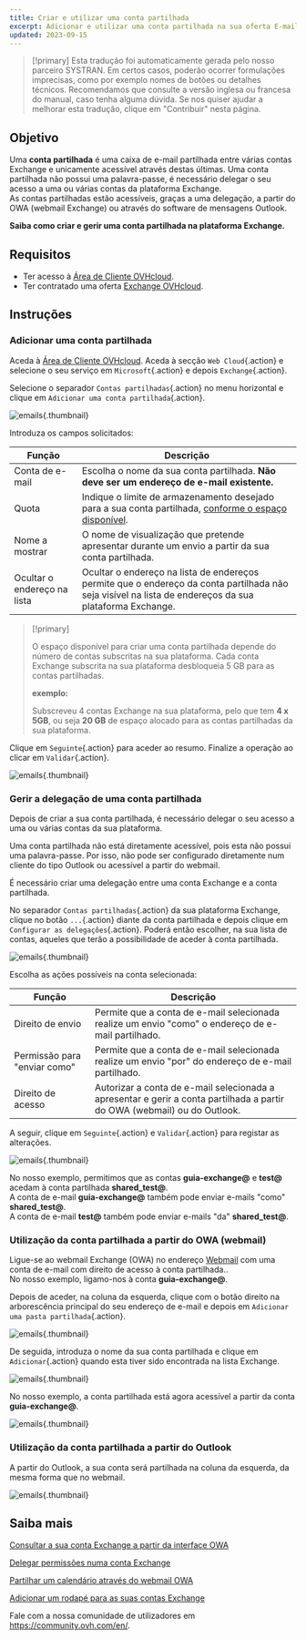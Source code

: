 ```yaml
---
title: Criar e utilizar uma conta partilhada
excerpt: Adicionar e utilizar uma conta partilhada na sua oferta E-mail Exchange
updated: 2023-09-15
---
```


> [!primary]
> Esta tradução foi automaticamente gerada pelo nosso parceiro SYSTRAN. Em certos casos, poderão ocorrer formulações imprecisas, como por exemplo nomes de botões ou detalhes técnicos. Recomendamos que consulte a versão inglesa ou francesa do manual, caso tenha alguma dúvida. Se nos quiser ajudar a melhorar esta tradução, clique em "Contribuir" nesta página.
>

## Objetivo

Uma **conta partilhada** é uma caixa de e-mail partilhada entre várias contas Exchange e unicamente acessível através destas últimas. Uma conta partilhada não possui uma palavra-passe, é necessário delegar o seu acesso a uma ou várias contas da plataforma Exchange.
<br>As contas partilhadas estão acessíveis, graças a uma delegação, a partir do OWA (webmail Exchange) ou através do software de mensagens Outlook.

**Saiba como criar e gerir uma conta partilhada na plataforma Exchange.**

## Requisitos

- Ter acesso à [Área de Cliente OVHcloud](/links/manager).
- Ter contratado uma oferta [Exchange OVHcloud](/links/web/emails-hosted-exchange).

## Instruções

### Adicionar uma conta partilhada

Aceda à [Área de Cliente OVHcloud](/links/manager). Aceda à secção `Web Cloud`{.action} e selecione o seu serviço em `Microsoft`{.action} e depois `Exchange`{.action}.

Selecione o separador `Contas partilhadas`{.action} no menu horizontal e clique em `Adicionar uma conta partilhada`{.action}.

![emails](images/exchange-shared_accounts01.png){.thumbnail}

Introduza os campos solicitados:

|Função|Descrição|
|---|---|
|Conta de e-mail|Escolha o nome da sua conta partilhada. **Não deve ser um endereço de e-mail existente.**|
|Quota|Indique o limite de armazenamento desejado para a sua conta partilhada, [conforme o espaço disponível](#size).|
|Nome a mostrar|O nome de visualização que pretende apresentar durante um envio a partir da sua conta partilhada.|
|Ocultar o endereço na lista|Ocultar o endereço na lista de endereços permite que o endereço da conta partilhada não seja visível na lista de endereços da sua plataforma Exchange.|

<a name="size"></a>

> [!primary]
>
> O espaço disponível para criar uma conta partilhada depende do número de contas subscritas na sua plataforma. Cada conta Exchange subscrita na sua plataforma desbloqueia 5 GB para as contas partilhadas.
>
> **exemplo:**
>
> Subscreveu 4 contas Exchange na sua plataforma, pelo que tem **4 x 5GB**, ou seja **20 GB** de espaço alocado para as contas partilhadas da sua plataforma.

Clique em `Seguinte`{.action} para aceder ao resumo. Finalize a operação ao clicar em `Validar`{.action}.

![emails](images/exchange-shared_accounts02.png){.thumbnail}

### Gerir a delegação de uma conta partilhada

Depois de criar a sua conta partilhada, é necessário delegar o seu acesso a uma ou várias contas da sua plataforma.

Uma conta partilhada não está diretamente acessível, pois esta não possui uma palavra-passe. Por isso, não pode ser configurado diretamente num cliente do tipo Outlook ou acessível a partir do webmail.

É necessário criar uma delegação entre uma conta Exchange e a conta partilhada.

No separador `Contas partilhadas`{.action} da sua plataforma Exchange, clique no botão `...`{.action} diante da conta partilhada e depois clique em `Configurar as delegações`{.action}. Poderá então escolher, na sua lista de contas, aqueles que terão a possibilidade de aceder à conta partilhada.

![emails](images/exchange-shared_accounts03.png){.thumbnail}

Escolha as ações possíveis na conta selecionada:

|Função|Descrição|
|---|---|
|Direito de envio|Permite que a conta de e-mail selecionada realize um envio "como" o endereço de e-mail partilhado.|
|Permissão para "enviar como"|Permite que a conta de e-mail selecionada realize um envio "por" do endereço de e-mail partilhado.|
|Direito de acesso|Autorizar a conta de e-mail selecionada a apresentar e gerir a conta partilhada a partir do OWA (webmail) ou do Outlook.|

A seguir, clique em `Seguinte`{.action} e `Validar`{.action} para registar as alterações.

![emails](images/exchange-shared_accounts04.png){.thumbnail}

No nosso exemplo, permitimos que as contas **guia-exchange@** e **test@** acedam à conta partilhada **shared_test@**.
<br>A conta de e-mail **guia-exchange@** também pode enviar e-mails "como" **shared_test@**.
<br>A conta de e-mail **test@** também pode enviar e-mails "da" **shared_test@**.

### Utilização da conta partilhada a partir do OWA (webmail)

Ligue-se ao webmail Exchange (OWA) no endereço [Webmail](/links/web/email) com uma conta de e-mail com direito de acesso à conta partilhada.. 
<br>No nosso exemplo, ligamo-nos à conta **guia-exchange@**.

Depois de aceder, na coluna da esquerda, clique com o botão direito na arborescência principal do seu endereço de e-mail e depois em `Adicionar uma pasta partilhada`{.action}. 

![emails](images/exchange-shared_accounts05.png){.thumbnail}

De seguida, introduza o nome da sua conta partilhada e clique em `Adicionar`{.action} quando esta tiver sido encontrada na lista Exchange.

![emails](images/exchange-shared_accounts06.png){.thumbnail}

No nosso exemplo, a conta partilhada está agora acessível a partir da conta **guia-exchange@**.

![emails](images/exchange-shared_accounts07.png){.thumbnail}

### Utilização da conta partilhada a partir do Outlook

A partir do Outlook, a sua conta será partilhada na coluna da esquerda, da mesma forma que no webmail.

![emails](images/exchange-shared_accounts10.png){.thumbnail}

## Saiba mais

[Consultar a sua conta Exchange a partir da interface OWA](/pages/web_cloud/email_and_collaborative_solutions/using_the_outlook_web_app_webmail/email_owa)

[Delegar permissões numa conta Exchange](/pages/web_cloud/email_and_collaborative_solutions/microsoft_exchange/feature_delegation)

[Partilhar um calendário através do webmail OWA](/pages/web_cloud/email_and_collaborative_solutions/using_the_outlook_web_app_webmail/owa_calendar_sharing)

[Adicionar um rodapé para as suas contas Exchange](/pages/web_cloud/email_and_collaborative_solutions/microsoft_exchange/feature_footers)

Fale com a nossa comunidade de utilizadores em <https://community.ovh.com/en/>.

